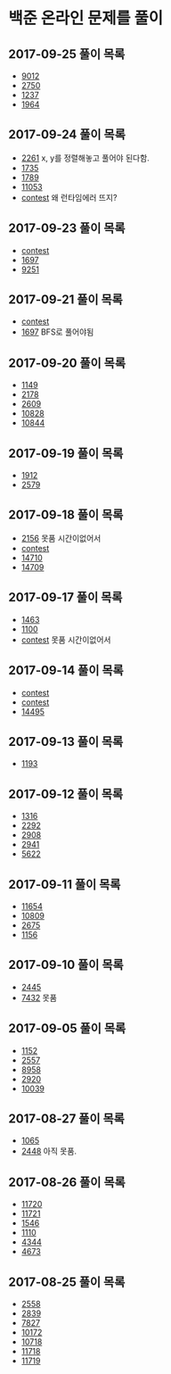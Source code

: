 # 백준 온라인 문제를 풀이 
## 2017-09-25 풀이 목록
* [9012](9012/Main.java)
* [2750](2750/Main.java)
* [1237](1237/Main.java)
* [1964](1964/Main.java)
## 2017-09-24 풀이 목록
* [2261](2261/Main.java) x, y를 정렬해놓고 풀어야 된다함.
* [1735](1735/Main.java)
* [1789](1789/Main.java)
* [11053](11053/Main.java)
* [contest](contest/cauuniversty/14731/Main.java) 왜 런타임에러 뜨지?
## 2017-09-23 풀이 목록
* [contest](contest/cauuniversty/14729/Main.java)
* [1697](1697/Main.java)
* [9251](9251/Main.java)
## 2017-09-21 풀이 목록
* [contest](contest/cauuniversty/14726/Main.java)
* [1697](1697/Main.java) BFS로 풀어야됨
## 2017-09-20 풀이 목록
* [1149](1149/Main.java)
* [2178](2178/Main.java)
* [2609](2609/Main.java)
* [10828](10828/Main.java)
* [10844](10844/Main.java)
## 2017-09-19 풀이 목록
* [1912](1912/Main.java)
* [2579](2579/Main.java)
## 2017-09-18 풀이 목록
* [2156](2156/Main.java) 못품 시간이없어서
* [contest](contest/ant/1/Main.java)
* [14710](14710/Main.java)
* [14709](14709/Main.java)
## 2017-09-17 풀이 목록
* [1463](1463/Main.java)
* [1100](1100/Main.java)
* [contest](contest/ant/1/Main.java) 못품 시간이없어서
## 2017-09-14 풀이 목록
* [contest](contest/seouluniversty/1/Main.java)
* [contest](contest/seouluniversty/10/Main.java)
* [14495](14495/)
## 2017-09-13 풀이 목록
* [1193](1193/)
## 2017-09-12 풀이 목록
* [1316](1316/)
* [2292](2292/)
* [2908](2908/)
* [2941](2941/)
* [5622](5622/)
## 2017-09-11 풀이 목록
* [11654](11654/)
* [10809](10809/) 
* [2675](2675/) 
* [1156](1156/) 
## 2017-09-10 풀이 목록
* [2445](2445/)
* [7432](7432/) 못품
## 2017-09-05 풀이 목록
* [1152](1152/)
* [2557](2557/)
* [8958](8598/)
* [2920](2920/)
* [10039](10039/)
## 2017-08-27 풀이 목록
* [1065](1065/)
* [2448](2448/) 아직 못품.
## 2017-08-26 풀이 목록
* [11720](11720/)
* [11721](11721/)
* [1546](1546/)
* [1110](1110/)
* [4344](4344/)
* [4673](4673/)
## 2017-08-25 풀이 목록
* [2558](2558/)
* [2839](2839/)
* [7827](7827/)
* [10172](10172/)
* [10718](10718/)
* [11718](11718/)
* [11719](11719/)